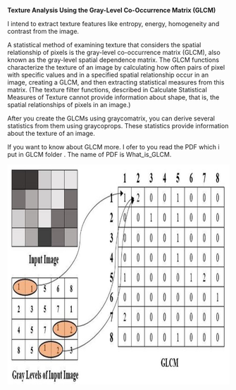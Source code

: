 **Texture Analysis Using the Gray-Level Co-Occurrence Matrix (GLCM)**

I intend to extract texture features like entropy, energy, homogeneity and contrast from the image.

A statistical method of examining texture that considers the spatial relationship of pixels is the gray-level co-occurrence matrix (GLCM), also known as the gray-level spatial dependence matrix. The GLCM functions characterize the texture of an image by calculating how often pairs of pixel with specific values and in a specified spatial relationship occur in an image, creating a GLCM, and then extracting statistical measures from this matrix. (The texture filter functions, described in Calculate Statistical Measures of Texture cannot provide information about shape, that is, the spatial relationships of pixels in an image.)


After you create the GLCMs using graycomatrix, you can derive several statistics from them using graycoprops. These statistics provide information about the texture of an image.

If you want to know about GLCM more. I ofer to you read the PDF which i put in GLCM folder . The name of PDF is What_is_GLCM.

<img src="img/GLCM.png" width="800" height="500">
